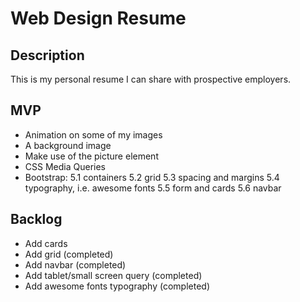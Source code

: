 # Web Design Resume

## Description
This is my personal resume I can share with prospective employers.


## MVP
- Animation on some of my images
- A background image
- Make use of the picture element
- CSS Media Queries
- Bootstrap:
    5.1 containers
    5.2 grid
    5.3 spacing and margins
    5.4 typography, i.e. awesome fonts
    5.5 form and cards
    5.6 navbar


## Backlog
- Add cards
- Add grid (completed)
- Add navbar (completed)
- Add tablet/small screen query (completed)
- Add awesome fonts typography (completed)